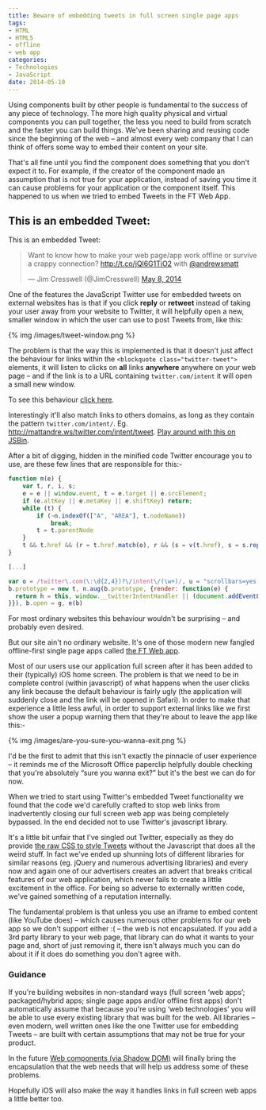 ```yaml
---
title: Beware of embedding tweets in full screen single page apps
tags:
- HTML
- HTML5
- offline
- web app
categories:
- Technologies
- JavaScript
date: 2014-05-10
---
```

Using components built by other people is fundamental to the success of any piece of technology. The more high quality physical and virtual components you can pull together, the less you need to build from scratch and the faster you can build things. We've been sharing and reusing code since the beginning of the web – and almost every web company that I can think of offers some way to embed their content on your site.

That's all fine until you find the component does something that you don't expect it to. For example, if the creator of the component made an assumption that is not true for your application, instead of saving you time it can cause problems for your application or the component itself. This happened to us when we tried to embed Tweets in the FT Web App.

## This is an embedded Tweet:

This is an embedded Tweet:

<blockquote class="twitter-tweet" data-lang="en"><p lang="en" dir="ltr">Want to know how to make your web page/app work offline or survive a crappy connection? <a href="http://t.co/jQl6G1TiO2">http://t.co/jQl6G1TiO2</a> with <a href="https://twitter.com/andrewsmatt">@andrewsmatt</a></p>&mdash; Jim Cresswell (@JimCresswell) <a href="https://twitter.com/JimCresswell/status/464336250447867904">May 8, 2014</a></blockquote>
<script async src="//platform.twitter.com/widgets.js" charset="utf-8"></script>

One of the features the JavaScript Twitter use for embedded tweets on external websites has is that if you click **reply** or **retweet** instead of taking your user away from your website to Twitter, it will helpfully open a new, smaller window in which the user can use to post Tweets from, like this:

{% img /images/tweet-window.png %}

The problem is that the way this is implemented is that it doesn't just affect the behaviour for links within the `<blockquote class="twitter-tweet">` elements, it will listen to clicks on **all** links **anywhere** anywhere on your web page – and if the link is to a URL containing `twitter.com/intent` it will open a small new window.

To see this behaviour [click here](https://twitter.com/intent/tweet).

Interestingly it'll also match links to others domains, as long as they contain the pattern `twitter.com/intent/`. Eg. http://mattandre.ws/twitter.com/intent/tweet. [Play around with this on JSBin](http://jsbin.com/huxok/2/edit?html,js,output).

After a bit of digging, hidden in the minified code Twitter encourage you to use, are these few lines that are responsible for this:-

```js
function m(e) {
	var t, r, i, s;
	e = e || window.event, t = e.target || e.srcElement;
	if (e.altKey || e.metaKey || e.shiftKey) return;
	while (t) {
		if (~n.indexOf(["A", "AREA"], t.nodeName))
			break;
		t = t.parentNode
	}
	t && t.href && (r = t.href.match(o), r && (s = v(t.href), s = s.replace(/^http[:]/, "https:"), s = s.replace(/^\/\//, "https://"), g(s, t), e.returnValue = !1, e.preventDefault && e.preventDefault()))
}

[...]

var o = /twitter\.com(\:\d{2,4})?\/intent\/(\w+)/, u = "scrollbars=yes,resizable=yes,toolbar=no,location=yes", a = 550, f = 520, l = screen.height, c = screen.width, h;
b.prototype = new t, n.aug(b.prototype, {render: function(e) {
  return h = this, window.__twitterIntentHandler || (document.addEventListener ? document.addEventListener("click", m, !1) : document.attachEvent && document.attachEvent("onclick", m), window.__twitterIntentHandler = !0), s.fulfill(document.body)
}}), b.open = g, e(b)
```

For most ordinary websites this behaviour wouldn't be surprising – and probably even desired.

But our site ain't no ordinary website. It's one of those modern new fangled offline-first single page apps called [the FT Web app](http://app.ft.com).

Most of our users use our application full screen after it has been added to their (typically) iOS home screen. The problem is that we need to be in complete control (within javascript) of what happens when the user clicks any link because the default behaviour is fairly ugly (the application will suddenly close and the link will be opened in Safari). In order to make that experience a little less awful, in order to support external links like we first show the user a popup warning them that they're about to leave the app like this:-

{% img /images/are-you-sure-you-wanna-exit.png %}

I'd be the first to admit that this isn't exactly the pinnacle of user experience – it reminds me of the Microsoft Office paperclip helpfully double checking that you're absolutely “sure you wanna exit?” but it's the best we can do for now.

When we tried to start using Twitter's embedded Tweet functionality we found that the code we'd carefully crafted to stop web links from inadvertently closing our full screen web app was being completely bypassed. In the end decided not to use Twitter's javascript library.

It's a little bit unfair that I've singled out Twitter, especially as they do provide [the raw CSS to style Tweets](https://dev.twitter.com/docs/tfw/embed-code-css) without the Javascript that does all the weird stuff. In fact we've ended up shunning lots of different libraries for similar reasons (eg. jQuery and numerous advertising libraries) and every now and again one of our advertisers creates an advert that breaks critical features of our web application, which never fails to create a little excitement in the office. For being so adverse to externally written code, we've gained something of a reputation internally.

The fundamental problem is that unless you use an iframe to embed content (like YouTube does) – which causes numerous other problems for our web app so we don't support either :( – the web is not encapsulated. If you add a 3rd party library to your web page, that library can do what it wants to your page and, short of just removing it, there isn't always much you can do about it if it does do something you don't agree with.

### Guidance

If you're building websites in non-standard ways (full screen ‘web apps’; packaged/hybrid apps; single page apps and/or offline first apps) don't automatically assume that because you're using ‘web technologies’ you will be able to use every existing library that was built for the web. All libraries – even modern, well written ones like the one Twitter use for embedding Tweets – are built with certain assumptions that may not be true for your product.

In the future [Web components (via Shadow DOM)](http://html5-demos.appspot.com/static/webcomponents/index.html#25) will finally bring the encapsulation that the web needs that will help us address some of these problems.

Hopefully iOS will also make the way it handles links in full screen web apps a little better too.
